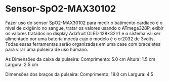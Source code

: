# Sensor-SpO2-MAX30102

Fazer uso do sensor SpO2-MAX30102 para medir o batimento cardíaco e o nível de oxigênio no sangue, tratar os valores usando o ATmega328P, exibir os valores tratados no display Adafruit OLED 128×32×1 e o sistema vai ser alimentado por uma bateria moeda cujo o modelo é o cr2032 de 3volts. Todas essas ferramentas serão organizadas em uma case com braceletes para virar uma pulseira de uso humano.

As Dimensões da caixa da pulseira:
Comprimento: 5.0 cm
Altura: 1.5 cm
Largura: 2.5 cm

Dimensões dos braços da pulseira:
Comprimento: 18.0 cm
Largura: 4.5
